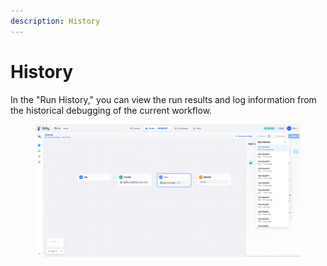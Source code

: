 ```yaml
---
description: History
---
```


# History

In the "Run History," you can view the run results and log information from the historical debugging of the current workflow.

<figure><img src="../../../.gitbook/assets/image (9).png" alt=""><figcaption></figcaption></figure>
